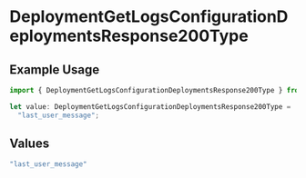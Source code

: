 # DeploymentGetLogsConfigurationDeploymentsResponse200Type

## Example Usage

```typescript
import { DeploymentGetLogsConfigurationDeploymentsResponse200Type } from "@orq-ai/node/models/operations";

let value: DeploymentGetLogsConfigurationDeploymentsResponse200Type =
  "last_user_message";
```

## Values

```typescript
"last_user_message"
```